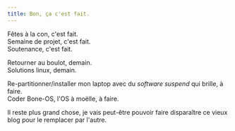 ```yaml
---
title: Bon, ça c'est fait.
---
```


Fêtes à la con, c'est fait.  
Semaine de projet, c'est fait.  
Soutenance, c'est fait.

Retourner au boulot, demain.  
Solutions linux, demain.

Re-partitionner/installer mon laptop avec du _software suspend_ qui brille, à
faire.  
Coder Bone-OS, l'OS à moëlle, à faire.

Il reste plus grand chose, je vais peut-être pouvoir faire disparaître ce
vieux blog pour le remplacer par l'autre.

